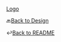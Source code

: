[Logo](https://user-images.githubusercontent.com/106563665/177088152-45e037d7-78aa-4181-9792-4944d8d151d8.png)

🔙[Back to Design](../Diseño)

↩️[Back to README](../README.md)
